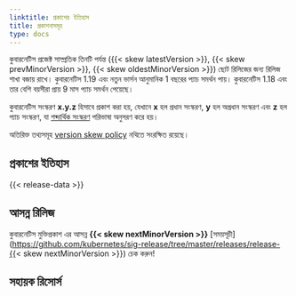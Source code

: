 ```yaml
---
linktitle: প্রকাশের ইতিহাস
title: প্রকাশনাসমূহ
type: docs
---
```



<!-- overview -->

কুবারনেটিস প্রজেক্ট সাম্প্রতিক তিনটি পর্যন্ত ({{< skew latestVersion >}}, {{< skew prevMinorVersion >}}, {{< skew oldestMinorVersion >}}) ছোট রিলিজের জন্য রিলিজ শাখা বজায় রাখে।  কুবারনেটিস 1.19 এবং নতুন ভার্সন আনুমানিক 1 বছরের প্যাচ সমর্থন পায়। কুবারনেটিস 1.18 এবং তার বেশি বয়সীরা প্রায় 9 মাস প্যাচ সমর্থন পেয়েছে। 

কুবারনেটিস সংস্করণ **x.y.z** হিসাবে প্রকাশ করা হয়,
যেখানে **x** হল প্রধান সংস্করণ, **y** হল অপ্রধান সংস্করণ এবং **z** হল প্যাচ সংস্করণ, যা [শব্দার্থিক সংস্করণ](https://semver.org/) পরিভাষা অনুসরণ করে হয়। 

অতিরিক্ত তথ্যসমূহ [version skew policy](/releases/version-skew-policy/) নথিতে সংরক্ষিত রয়েছে। 


<!-- body -->

## প্রকাশের ইতিহাস

{{< release-data >}}

## আসন্ন রিলিজ

কুবারনেটিস মুক্তিপ্রকাশ এর আসন্ন **{{< skew nextMinorVersion >}}** [সময়সূচী](https://github.com/kubernetes/sig-release/tree/master/releases/release-{{< skew nextMinorVersion >}}) চেক করুন!

## সহায়ক রিসোর্স
